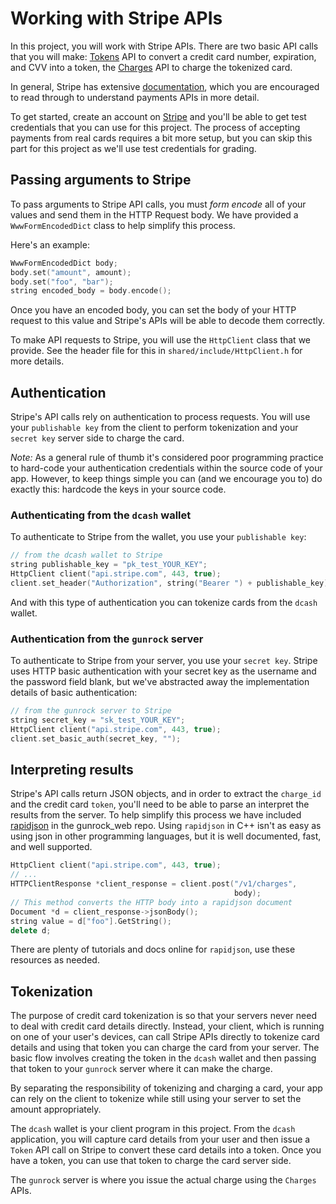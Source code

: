# Working with Stripe APIs

In this project, you will work with Stripe APIs. There are two basic
API calls that you will make:
[Tokens](https://stripe.com/docs/api/tokens/create_card) API to
convert a credit card number, expiration, and CVV into a token, the
[Charges](https://stripe.com/docs/api/charges/create) API to charge
the tokenized card.

In general, Stripe has extensive
[documentation](https://stripe.com/docs/api), which you are encouraged
to read through to understand payments APIs in more detail.

To get started, create an account on
[Stripe](https://dashboard.stripe.com/register) and you'll be able to
get test credentials that you can use for this project. The process of
accepting payments from real cards requires a bit more setup, but you
can skip this part for this project as we'll use test credentials for
grading.

## Passing arguments to Stripe

To pass arguments to Stripe API calls, you must _form encode_ all of
your values and send them in the HTTP Request body. We have provided a
`WwwFormEncodedDict` class to help simplify this process.

Here's an example:

```c++
WwwFormEncodedDict body;
body.set("amount", amount);
body.set("foo", "bar");
string encoded_body = body.encode();
```

Once you have an encoded body, you can set the body of your HTTP
request to this value and Stripe's APIs will be able to decode them
correctly.

To make API requests to Stripe, you will use the `HttpClient` class
that we provide. See the header file for this in
`shared/include/HttpClient.h` for more details.

## Authentication

Stripe's API calls rely on authentication to process requests. You
will use your `publishable key` from the client to perform
tokenization and your `secret key` server side to charge the card.

_Note:_ As a general rule of thumb it's considered poor programming
practice to hard-code your authentication credentials within the
source code of your app. However, to keep things simple you can (and
we encourage you to) do exactly this: hardcode the keys in your source
code.

### Authenticating from the `dcash` wallet

To authenticate to Stripe from the wallet, you use your `publishable
key`:

```c++
// from the dcash wallet to Stripe
string publishable_key = "pk_test_YOUR_KEY";
HttpClient client("api.stripe.com", 443, true);
client.set_header("Authorization", string("Bearer ") + publishable_key);
```

And with this type of authentication you can tokenize cards from the
`dcash` wallet.

### Authentication from the `gunrock` server

To authenticate to Stripe from your server, you use your `secret
key`. Stripe uses HTTP basic authentication with your secret key as
the username and the password field blank, but we've abstracted away
the implementation details of basic authentication:

```c++
// from the gunrock server to Stripe
string secret_key = "sk_test_YOUR_KEY";
HttpClient client("api.stripe.com", 443, true);
client.set_basic_auth(secret_key, "");
```

## Interpreting results

Stripe's API calls return JSON objects, and in order to extract the
`charge_id` and the credit card `token`, you'll need to be able to
parse an interpret the results from the server. To help simplify this
process we have included
[rapidjson](https://rapidjson.org/md_doc_tutorial.html) in the
gunrock_web repo. Using `rapidjson` in C++ isn't as easy as using json
in other programming languages, but it is well documented, fast, and
well supported.

```c++
HttpClient client("api.stripe.com", 443, true);
// ...
HTTPClientResponse *client_response = client.post("/v1/charges",
                                                  body);
// This method converts the HTTP body into a rapidjson document
Document *d = client_response->jsonBody();
string value = d["foo"].GetString();
delete d;
```

There are plenty of tutorials and docs online for `rapidjson`, use
these resources as needed.

## Tokenization

The purpose of credit card tokenization is so that your servers never
need to deal with credit card details directly. Instead, your client,
which is running on one of your user's devices, can call Stripe APIs
directly to tokenize card details and using that token you can charge
the card from your server. The basic flow involves creating the token
in the `dcash` wallet and then passing that token to your `gunrock`
server where it can make the charge.

By separating the responsibility of tokenizing and charging a card,
your app can rely on the client to tokenize while still using your
server to set the amount appropriately.

The `dcash` wallet is your client program in this project. From the
`dcash` application, you will capture card details from your user and
then issue a `Token` API call on Stripe to convert these card details
into a token. Once you have a token, you can use that token to charge
the card server side.

The `gunrock` server is where you issue the actual charge using the
`Charges` APIs.

